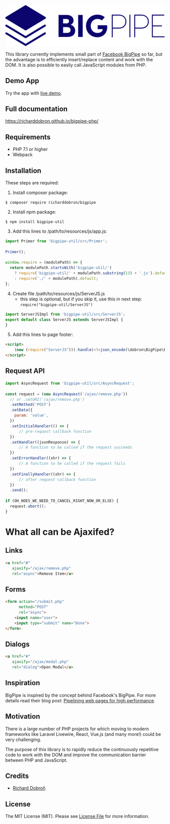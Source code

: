 <img src="bigpipe.svg" alt="BigPipe logo">

This library currently implements small part of [Facebook BigPipe][blog] so far, but the advantage is to efficiently insert/replace content and work with the DOM. It is also possible to easily call JavaScript modules from PHP.


## Demo App
Try the app with [live demo](http://bigpipe.xf.cz).

## Full documentation
https://richarddobron.github.io/bigpipe-php/

## Requirements
* PHP 7.1 or higher
* Webpack

## Installation

These steps are required:
1. Install composer package:
```shell
$ composer require richarddobron/bigpipe
```

2. Install npm package:
```shell
$ npm install bigpipe-util
```

3. Add this lines to /path/to/resources/js/app.js:
```javascript
import Primer from 'bigpipe-util/src/Primer';

Primer();

window.require = (modulePath) => {
  return modulePath.startsWith('bigpipe-util/')
    ? require('bigpipe-util/' + modulePath.substring(13) + '.js').default
    : require('./' + modulePath).default;
};
```

4. Create file /path/to/resources/js/ServerJS.js
   - this step is optional, but if you skip it, use this in next step:
   ```require("bigpipe-util/ServerJS")```
```javascript
import ServerJSImpl from 'bigpipe-util/src/ServerJS';
export default class ServerJS extends ServerJSImpl {
}
```

5. Add this lines to page footer:
```html
<script>
    (new (require("ServerJS"))).handle(<?=json_encode(\dobron\BigPipe\BigPipe::jsmods())?>);
</script>
```

## Request API

```javascript
import AsyncRequest from 'bigpipe-util/src/AsyncRequest';

const request = (new AsyncRequest('/ajax/remove.php'))
  // or .setURI('/ajax/remove.php')
  .setMethod('POST')
  .setData({
    param: 'value',
  })
  .setInitialHandler(() => {
      // pre-request callback function
  })
  .setHandler((jsonResponse) => {
      // A function to be called if the request succeeds
  })
  .setErrorHandler((xhr) => {
      // A function to be called if the request fails
  })
  .setFinallyHandler((xhr) => {
      // after request callback function
  })
  .send();

if (OH_NOES_WE_NEED_TO_CANCEL_RIGHT_NOW_OR_ELSE) {
  request.abort();
}
```

# What all can be Ajaxifed?

## Links
```html
<a href="#"
   ajaxify="/ajax/remove.php"
   rel="async">Remove Item</a>
```

## Forms
```html
<form action="/submit.php"
      method="POST"
      rel="async">
    <input name="user">
    <input type="submit" name="Done">
</form>
```

## Dialogs
```html
<a href="#"
   ajaxify="/ajax/modal.php"
   rel="dialog">Open Modal</a>
```

## Inspiration

BigPipe is inspired by the concept behind Facebook's BigPipe. For more details
read their blog post: [Pipelining web pages for high performance][blog].

## Motivation

There is a large number of PHP projects for which moving to modern frameworks like Laravel Livewire, React, Vue.js (and many more!) could be very challenging.

The purpose of this library is to rapidly reduce the continuously repetitive code to work with the DOM and improve the communication barrier between PHP and JavaScript.

## Credits

- [Richard Dobroň][link-author]

## License

The MIT License (MIT). Please see [License File](LICENSE.md) for more information.

[link-author]: https://github.com/richardDobron
[blog]: https://www.facebook.com/notes/facebook-engineering/bigpipe-pipelining-web-pages-for-high-performance/389414033919
